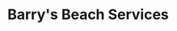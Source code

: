 ---
title: Barry's Beach Services
sub-regions: St. Simons
catagories:
  - Adventures
  - Sporting Activities
  - Tours
  - Water Activities
---